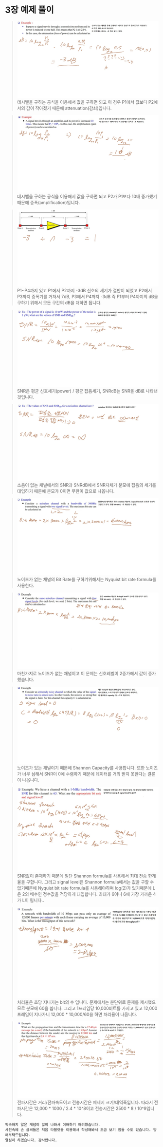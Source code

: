 # 3장 예제 풀이

>![1](/img2/1-1.jpg)
> 데시벨을 구하는 공식을 이용해서 값을 구하면 되고 이 경우 P1에서 값보다 P2에서의 값이 작아졌기 때문에 attenuation(감쇠)입니다.

>![1](/img2/1-2.jpg)
> 데시벨을 구하는 공식을 이용해서 값을 구하면 되고 P2가 P1보다 10배 증가했기때문에 증폭(amplification)입니다.

>![1](/img2/1-3.jpg)
>P1~P4까지 있고 P1에서 P2까지 -3dB 신호의 세기가 절반이 되었고 P2에서 P3까지 증폭기를 거쳐서 7dB, P3에서 P4까지 -3dB 즉 P1부터 P4까지의 dB을 구하기 위해서
>모든 구간의 dB을 더하면 됩니다.

>![1](/img2/1-4.jpg)
>SNR은 평균 신호세기(power) / 평균 잡음세기, SNRdB는 SNR을 dB로 나타낸것입니다. 

>![1](/img2/1-5.jpg)
>소음이 없는 채널에서의 SNR과 SNRdB에서 SNR자체가 분모에 잡음의 세기를 대입하기 때문에 분모가 0이면 무한이 값으로 나옵니다.

>![1](/img2/1-6.jpg)
>노이즈가 없는 채널의 Bit Rate를 구하기위해서는 Nyquist bit rate formula를 사용한다.


>![1](/img2/1-7.jpg)
>마찬가지로 노이즈가 없는 채널이고 이 문제는 신호레벨이 2증가해서 값이 증가했습니다.

>![1](/img2/1-8.jpg)
>노이즈가 있는 채널이기 때문에 Shannon Capacity를 사용합니다. 또한 노이즈가 너무 심해서 SNR이 0에 수렴하기 때문에 데이터를 거의 받지 못한다는 결론이 나옵니다.

>![1](/img2/1-9.jpg)
>SNR값이 존재하기 때문에 일단 Shannon formula를 사용해서 최대 전송 한계율을 구합니다. 그리고 signal level은 Shannon formula에서는 값을 구할 수 없기때문에
>Nyquist bit rate formula를 사용해야하며 log(2)가 있기때문에 L은 2의 배수인 정수값을 적당하게 대입합니다. 최대가 6이니 6에 가장 가까운 4가 L이 됩니다..

>![1](/img2/1-10.jpg)
>처리율은 초당 지나가는 bit의 수 입니다. 문제에서는 분단위로 문제를 제시했으므로 분모에 60을 씁니다. 그리고 1프레임당 10,000비트를 가지고 있고
>12,000프레임이 지나가니 12,000 * 10,000/60을 하면 처리율이 나옵니다.

>![1](/img2/1-11.jpg)
>전파시간은 거리/전파속도이고 전송시간은 메세지 크기/대역폭입니다. 따라서 전파시간은 12,000 * 1000 / 2.4 * 10^8이고
>전송시간은 2500 * 8 / 10^9입니다.

```
익숙하지 않은 개념이 많이 나와서 이해하기 어려웠습니다.
사진속에 손 글씨들은 처음 타블렛을 이용해서 작성해봐서 조금 보기 힘들 수도 있습니다. 양해부탁드립니다.
열심히 하겠습니다. 감사합니다.
```
